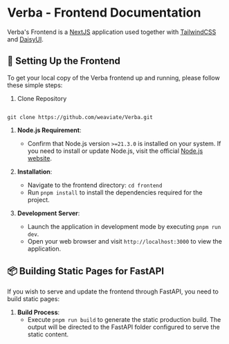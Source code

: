# Verba - Frontend Documentation

Verba's Frontend is a [NextJS](https://nextjs.org/) application used together with [TailwindCSS](https://tailwindcss.com/) and [DaisyUI](https://daisyui.com/).

## 🚀 Setting Up the Frontend

To get your local copy of the Verba frontend up and running, please follow these simple steps:

1. Clone Repository

```git

git clone https://github.com/weaviate/Verba.git

```

1. **Node.js Requirement**:

   - Confirm that Node.js version `>=21.3.0` is installed on your system. If you need to install or update Node.js, visit the official [Node.js website](https://nodejs.org/).

2. **Installation**:

   - Navigate to the frontend directory: `cd frontend`
   - Run `pnpm install` to install the dependencies required for the project.

3. **Development Server**:
   - Launch the application in development mode by executing `pnpm run dev`.
   - Open your web browser and visit `http://localhost:3000` to view the application.

## 📦 Building Static Pages for FastAPI

If you wish to serve and update the frontend through FastAPI, you need to build static pages:

1. **Build Process**:
   - Execute `pnpm run build` to generate the static production build. The output will be directed to the FastAPI folder configured to serve the static content.
